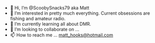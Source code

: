 - 👋 Hi, I’m @ScoobySnacks79 aka Matt
- 👀 I’m interested in pretty much everything. Current obsessions are fishing and amateur radio.
- 🌱 I’m currently learning all about DMR. 
- 💞️ I’m looking to collaborate on ...
- 📫 How to reach me ... matt_hooks@hotmail.com 

<!---
ScoobySnacks79/ScoobySnacks79 is a ✨ special ✨ repository because its `README.md` (this file) appears on your GitHub profile.
You can click the Preview link to take a look at your changes.
--->
